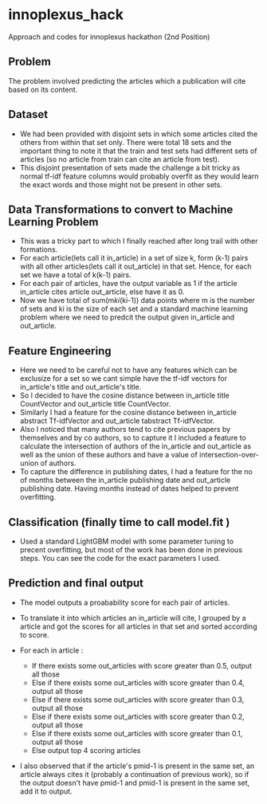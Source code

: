 # innoplexus_hack
Approach and codes for innoplexus hackathon (2nd Position)

## Problem
The problem involved predicting the articles which a publication will cite based on its content. 

## Dataset 
- We had been provided with disjoint sets in which some articles cited the others from within that set only. There were total 18 sets and the important thing to note it that the train and test sets had different sets of articles (so no article from train can cite an article from test). 
- This disjoint presentation of sets made the challenge a bit tricky as normal tf-idf feature columns would probably overfit as they would learn the exact words and those might not be present in other sets. 

## Data Transformations to convert to Machine Learning Problem
- This was a tricky part to which I finally reached after long trail with other formations. 
- For each article(lets call it in_article) in a set of size k, form (k-1) pairs with all other articles(lets call it out_article) in that set. Hence, for each set we have a total of k(k-1) pairs. 
- For each pair of articles, have the output variable as 1 if the article in_article cites article out_article, else have it as 0. 
- Now we have total of sum(m*ki*(ki-1)) data points where m is the number of sets and ki is the size of each set and a standard machine learning problem where we need to predcit the output given in_article and out_article. 

## Feature Engineering 
- Here we need to be careful not to have any features which can be exclusize for a set so we cant simple have the tf-idf vectors for in_article's title and out_article's title. 
- So I decided to have the cosine distance between in_article title CountVector and out_article title CountVector. 
- Similarly I had a feature for the cosine distance between in_article abstract Tf-idfVector and out_article tabstract Tf-idfVector. 
- Also I noticed that many authors tend to cite previous papers by themselves and by co authors, so to capture it I included a feature to calculate the intersection of authors of the in_article and out_article as well as the union of these authors and have a value of intersection-over-union of authors. 
- To capture the difference in publishing dates, I had a feature for the no of months between the in_article publishing date and out_article publishing date. Having months instead of dates helped to prevent overfitting. 

## Classification (finally time to call model.fit ) 
- Used a standard LightGBM model with some parameter tuning to precent overfitting, but most of the work has been done in previous steps. You can see the code for the exact parameters I used. 

## Prediction and final output
- The model outputs a proabability score for each pair of articles. 
- To translate it into which articles an in_article will cite, I grouped by a article and got the scores for all articles in that set and sorted according to score. 
- For each in article : 
  - If there exists some out_articles with score greater than 0.5, output all those
  - Else if there exists some out_articles with score greater than 0.4, output all those
  - Else if there exists some out_articles with score greater than 0.3, output all those
  - Else if there exists some out_articles with score greater than 0.2, output all those
  - Else if there exists some out_articles with score greater than 0.1, output all those
  - Else output top 4 scoring articles 
  
- I also observed that if the article's pmid-1 is present in the same set, an article always cites it (probably a continuation of previous work), so if the output doesn't have pmid-1 and pmid-1 is present in the same set, add it to output. 



